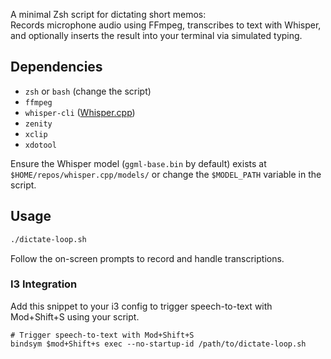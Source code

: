 A minimal Zsh script for dictating short memos:  
Records microphone audio using FFmpeg, transcribes to text with Whisper, and optionally inserts the result into your terminal via simulated typing.

## Dependencies

- `zsh` or `bash` (change the script)
- `ffmpeg`
- `whisper-cli` ([Whisper.cpp](https://github.com/ggerganov/whisper.cpp))
- `zenity`
- `xclip`
- `xdotool`

Ensure the Whisper model (`ggml-base.bin` by default) exists at `$HOME/repos/whisper.cpp/models/` or change the `$MODEL_PATH` variable in the script.

## Usage

```sh
./dictate-loop.sh
```

Follow the on-screen prompts to record and handle transcriptions.

### I3 Integration

Add this snippet to your i3 config to trigger speech-to-text with Mod+Shift+S using your script.
```
# Trigger speech-to-text with Mod+Shift+S
bindsym $mod+Shift+s exec --no-startup-id /path/to/dictate-loop.sh
```
